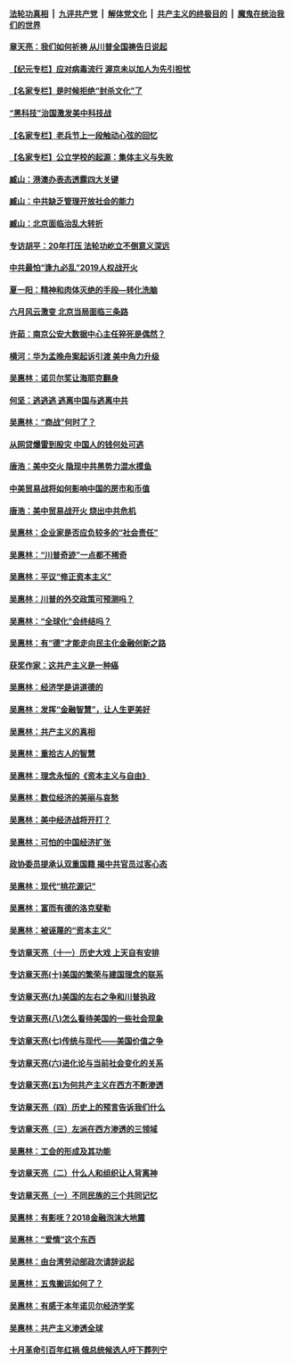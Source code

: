 

####  [法轮功真相](../../../../basic/blob/master/README.md?t=07060602) &nbsp;|&nbsp; [九评共产党](../../../../9ping.md/blob/master/README.md?t=07060602) &nbsp;|&nbsp; [解体党文化](../../../../jtdwh.md/blob/master/README.md?t=07060602)  &nbsp;|&nbsp; [共产主义的终极目的](../../../../gczydzjmd.md/blob/master/README.md?t=07060602) &nbsp;|&nbsp; [魔鬼在统治我们的世界](../../../../mgztzwmdsj.md/blob/master/README.md?t=07060602) 

#### [章天亮：我们如何祈祷 从川普全国祷告日说起](../pages/nsc423/n11944627.md?t=07060602) 

#### [【纪元专栏】应对病毒流行 渥京未以加人为先引担忧](../pages/nsc423/n11875714.md?t=07060602) 

#### [【名家专栏】是时候拒绝“封杀文化”了](../pages/nsc423/n11814093.md?t=07060602) 

#### [“黑科技”治国激发美中科技战](../pages/nsc423/n11638056.md?t=07060602) 

#### [【名家专栏】老兵节上一段触动心弦的回忆](../pages/nsc423/n11646016.md?t=07060602) 

#### [【名家专栏】公立学校的起源：集体主义与失败](../pages/nsc423/n11601833.md?t=07060602) 

#### [臧山：港澳办表态透露四大关键](../pages/nsc423/n11421628.md?t=07060602) 

#### [臧山：中共缺乏管理开放社会的能力](../pages/nsc423/n11407457.md?t=07060602) 

#### [臧山：北京面临治乱大转折](../pages/nsc423/n11406895.md?t=07060602) 

#### [专访胡平：20年打压 法轮功屹立不倒意义深远](../pages/nsc423/n11398800.md?t=07060602) 

#### [中共最怕“逢九必乱”2019人权战开火](../pages/nsc423/n11385248.md?t=07060602) 

#### [夏一阳：精神和肉体灭绝的手段—转化洗脑](../pages/nsc423/n11368250.md?t=07060602) 

#### [六月风云激变 北京当局面临三条路](../pages/nsc423/n11313668.md?t=07060602) 

#### [许茹：南京公安大数据中心主任猝死是偶然？](../pages/nsc423/n11064744.md?t=07060602) 

#### [横河：华为孟晚舟案起诉引渡 美中角力升级](../pages/nsc423/n11027230.md?t=07060602) 

#### [吴惠林：诺贝尔奖让海耶克翻身](../pages/nsc423/n10890049.md?t=07060602) 

#### [何坚：逃逃逃 逃离中国与逃离中共](../pages/nsc423/n10592891.md?t=07060602) 

#### [吴惠林：“商战”何时了？](../pages/nsc423/n10573558.md?t=07060602) 

#### [从网贷爆雷到股灾 中国人的钱何处可逃](../pages/nsc423/n10572800.md?t=07060602) 

#### [唐浩：美中交火 隐现中共黑势力混水摸鱼](../pages/nsc423/n10544040.md?t=07060602) 

#### [中美贸易战将如何影响中国的房市和币值](../pages/nsc423/n10543697.md?t=07060602) 

#### [唐浩：美中贸易战开火 烧出中共危机](../pages/nsc423/n10540126.md?t=07060602) 

#### [吴惠林：企业家是否应负较多的“社会责任”](../pages/nsc423/n10535022.md?t=07060602) 

#### [吴惠林：“川普奇迹”一点都不稀奇](../pages/nsc423/n10512808.md?t=07060602) 

#### [吴惠林：平议“修正资本主义”](../pages/nsc423/n10495724.md?t=07060602) 

#### [吴惠林：川普的外交政策可预测吗？](../pages/nsc423/n10462387.md?t=07060602) 

#### [吴惠林：“全球化”会终结吗？](../pages/nsc423/n10452838.md?t=07060602) 

#### [吴惠林：有“德”才能走向民主化金融创新之路](../pages/nsc423/n10432292.md?t=07060602) 

#### [获奖作家：这共产主义是一种癌](../pages/nsc423/n10431541.md?t=07060602) 

#### [吴惠林：经济学是讲道德的](../pages/nsc423/n10398014.md?t=07060602) 

#### [吴惠林：发挥“金融智慧”，让人生更美好](../pages/nsc423/n10375019.md?t=07060602) 

#### [吴惠林：共产主义的真相](../pages/nsc423/n10351394.md?t=07060602) 

#### [吴惠林：重拾古人的智慧](../pages/nsc423/n10337691.md?t=07060602) 

#### [吴惠林：理念永恒的《资本主义与自由》](../pages/nsc423/n10316274.md?t=07060602) 

#### [吴惠林：数位经济的美丽与哀愁](../pages/nsc423/n10292946.md?t=07060602) 

#### [吴惠林：美中经济战将开打？](../pages/nsc423/n10258825.md?t=07060602) 

#### [吴惠林：可怕的中国经济扩张](../pages/nsc423/n10219147.md?t=07060602) 

#### [政协委员提承认双重国籍 揭中共官员过客心态](../pages/nsc423/n10208809.md?t=07060602) 

#### [吴惠林：现代“桃花源记”](../pages/nsc423/n10185234.md?t=07060602) 

#### [吴惠林：富而有德的洛克斐勒](../pages/nsc423/n10142264.md?t=07060602) 

#### [吴惠林：被诬蔑的“资本主义”](../pages/nsc423/n10124816.md?t=07060602) 

#### [专访章天亮（十一）历史大戏 上天自有安排](../pages/nsc423/n10094905.md?t=07060602) 

#### [专访章天亮(十)美国的繁荣与建国理念的联系](../pages/nsc423/n10094899.md?t=07060602) 

#### [专访章天亮(九)美国的左右之争和川普执政](../pages/nsc423/n10094889.md?t=07060602) 

#### [专访章天亮(八)怎么看待美国的一些社会现象](../pages/nsc423/n10094857.md?t=07060602) 

#### [专访章天亮(七)传统与现代——美国价值之争](../pages/nsc423/n10093140.md?t=07060602) 

#### [专访章天亮(六)进化论与当前社会变化的关系](../pages/nsc423/n10092036.md?t=07060602) 

#### [专访章天亮(五)为何共产主义在西方不断渗透](../pages/nsc423/n10083620.md?t=07060602) 

#### [专访章天亮（四）历史上的预言告诉我们什么](../pages/nsc423/n10083606.md?t=07060602) 

#### [专访章天亮（三）左派在西方渗透的三领域](../pages/nsc423/n10081115.md?t=07060602) 

#### [吴惠林：工会的形成及其功能](../pages/nsc423/n10080633.md?t=07060602) 

#### [专访章天亮（二）什么人和组织让人背离神](../pages/nsc423/n10076637.md?t=07060602) 

#### [专访章天亮（一）不同民族的三个共同记忆](../pages/nsc423/n10074188.md?t=07060602) 

#### [吴惠林：有影呒？2018金融泡沫大地震](../pages/nsc423/n10040534.md?t=07060602) 

#### [吴惠林：“爱情”这个东西](../pages/nsc423/n10019423.md?t=07060602) 

#### [吴惠林：由台湾劳动部政次请辞说起](../pages/nsc423/n9979679.md?t=07060602) 

#### [吴惠林：五鬼搬运如何了？](../pages/nsc423/n9925338.md?t=07060602) 

#### [吴惠林：有感于本年诺贝尔经济学奖](../pages/nsc423/n9871883.md?t=07060602) 

#### [吴惠林：共产主义渗透全球](../pages/nsc423/n9812748.md?t=07060602) 

#### [十月革命引百年红祸 俄总统候选人吁下葬列宁](../pages/nsc423/n9810182.md?t=07060602) 

